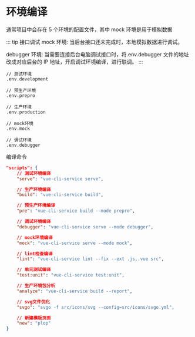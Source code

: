 # 环境编译

通常项目中会存在 5 个环境的配置文件，其中 mock 环境是用于模拟数据

::: tip 接口调试
mock 环境: 当后台接口还未完成时，本地模拟数据进行调试。

<!-- {.md} -->

debugger 环境: 当需要连接后台电脑调试接口时，将.env.debugger 文件的地址改成对应后台的 IP 地址，开启调试环境编译，进行联调。
:::

```
// 测试环境
.env.development

// 预生产环境
.env.prepro

// 生产环境
.env.production

// mock环境
.env.mock

// 调试环境
.env.debugger
```

编译命令

```json
"scripts": {
    // 测试环境编译
    "serve": "vue-cli-service serve",

    // 生产环境编译
    "build": "vue-cli-service build",

    // 预生产环境编译
    "pre": "vue-cli-service build --mode prepro",

    // 调试环境编译
    "debugger": "vue-cli-service serve --mode debugger",

    // mock环境编译
    "mock": "vue-cli-service serve --mode mock",

    // lint检查编译
    "lint": "vue-cli-service lint --fix --ext .js,.vue src",

    // 单元测试编译
    "test:unit": "vue-cli-service test:unit",

    // 生产环境包分析
    "analyze": "vue-cli-service build --report",

    // svg文件优化
    "svgo": "svgo -f src/icons/svg --config=src/icons/svgo.yml",

    // 新建模板页面
    "new": "plop"
}

```
